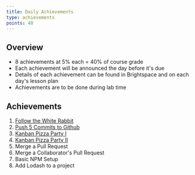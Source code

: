 ```yaml
---
title: Daily Achievements
type: achievements
points: 40
---
```


## Overview

- 8 achievements at 5% each = 40% of course grade
- Each achievement will be announced the day before it's due
- Details of each achievement can be found in Brightspace and on each day's lesson plan
- Achievements are to be done during lab time

## Achievements

1. [Follow the White Rabbit](https://gist.github.com/lilyx13/74c2c52f18e4990208ee9c0d95357a0c)
2. [Push 5 Commits to Github](https://gist.github.com/lilyx13/125a9456207025f5c26040a03b9be3d3)
3. [Kanban Pizza Party I](https://gist.github.com/lilyx13/87b993df6d5127bb91d9d946991a36f6)
4. [Kanban Pizza Party II](https://gist.github.com/lilyx13/87b993df6d5127bb91d9d946991a36f6)
5. Merge a Pull Request
6. Merge a Collaborator's Pull Request
7. Basic NPM Setup
8. Add Lodash to a project
